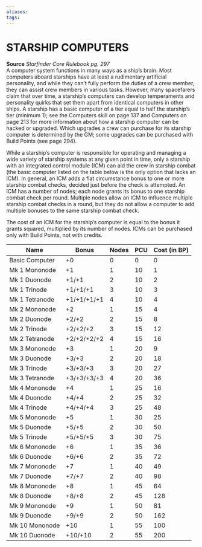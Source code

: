 ```yaml
---
aliases: 
tags: 
---
```

# STARSHIP COMPUTERS
**Source** _Starfinder Core Rulebook pg. 297_  
A computer system functions in many ways as a ship’s brain. Most computers aboard starships have at least a rudimentary artificial personality, and while they can’t fully perform the duties of a crew member, they can assist crew members in various tasks. However, many spacefarers claim that over time, a starship’s computers can develop temperaments and personality quirks that set them apart from identical computers in other ships. A starship has a basic computer of a tier equal to half the starship’s tier (minimum 1); see the Computers skill on page 137 and Computers on page 213 for more information about how a starship computer can be hacked or upgraded. Which upgrades a crew can purchase for its starship computer is determined by the GM; some upgrades can be purchased with Build Points (see page 294).  
  
While a starship’s computer is responsible for operating and managing a wide variety of starship systems at any given point in time, only a starship with an integrated control module (ICM) can aid the crew in starship combat (the basic computer listed on the table below is the only option that lacks an ICM). In general, an ICM adds a flat circumstance bonus to one or more starship combat checks, decided just before the check is attempted. An ICM has a number of nodes; each node grants its bonus to one starship combat check per round. Multiple nodes allow an ICM to influence multiple starship combat checks in a round, but they do not allow a computer to add multiple bonuses to the same starship combat check.  
  
The cost of an ICM for the starship’s computer is equal to the bonus it grants squared, multiplied by its number of nodes. ICMs can be purchased only with Build Points, not with credits.  

| Name           | Bonus       | Nodes | PCU | Cost (in BP) |
| -------------- | ----------- | ----- | --- | ------------ |
| Basic Computer | +0          | 0     | 0   | 0            |
| Mk 1 Mononode  | +1          | 1     | 10  | 1            |
| Mk 1 Duonode   | +1/+1       | 2     | 10  | 2            |
| Mk 1 Trinode   | +1/+1/+1    | 3     | 10  | 3            |
| Mk 1 Tetranode | +1/+1/+1/+1 | 4     | 10  | 4            |
| Mk 2 Mononode  | +2          | 1     | 15  | 4            |
| Mk 2 Duonode   | +2/+2       | 2     | 15  | 8            |
| Mk 2 Trinode   | +2/+2/+2    | 3     | 15  | 12           |
| Mk 2 Tetranode | +2/+2/+2/+2 | 4     | 15  | 16           |
| Mk 3 Mononode  | +3          | 1     | 20  | 9            |
| Mk 3 Duonode   | +3/+3       | 2     | 20  | 18           |
| Mk 3 Trinode   | +3/+3/+3    | 3     | 20  | 27           |
| Mk 3 Tetranode | +3/+3/+3/+3 | 4     | 20  | 36           |
| Mk 4 Mononode  | +4          | 1     | 25  | 16           |
| Mk 4 Duonode   | +4/+4       | 2     | 25  | 32           |
| Mk 4 Trinode   | +4/+4/+4    | 3     | 25  | 48           |
| Mk 5 Mononode  | +5          | 1     | 30  | 25           |
| Mk 5 Duonode   | +5/+5       | 2     | 30  | 50           |
| Mk 5 Trinode   | +5/+5/+5    | 3     | 30  | 75           |
| Mk 6 Mononode  | +6          | 1     | 35  | 36           |
| Mk 6 Duonode   | +6/+6       | 2     | 35  | 72           |
| Mk 7 Mononode  | +7          | 1     | 40  | 49           |
| Mk 7 Duonode   | +7/+7       | 2     | 40  | 98           |
| Mk 8 Mononode  | +8          | 1     | 45  | 64           |
| Mk 8 Duonode   | +8/+8       | 2     | 45  | 128          |
| Mk 9 Mononode  | +9          | 1     | 50  | 81           |
| Mk 9 Duonode   | +9/+9       | 2     | 50  | 162          |
| Mk 10 Mononode | +10         | 1     | 55  | 100          |
| Mk 10 Duonode  | +10/+10     | 2     | 55  | 200          |